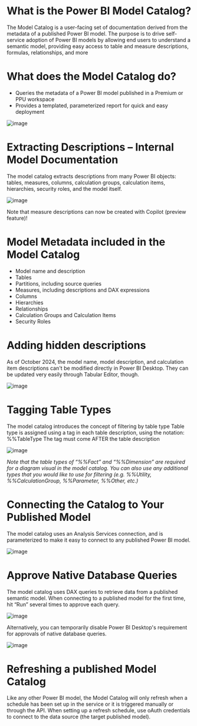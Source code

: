 # What is the Power BI Model Catalog?

The Model Catalog is a user-facing set of documentation derived from the metadata of a published Power BI model.
The purpose is to drive self-service adoption of Power BI models by allowing end users to understand a semantic model, providing easy access to table and measure descriptions, formulas, relationships, and more

# What does the Model Catalog do?

* Queries the metadata of a Power BI model published in a Premium or PPU workspace
* Provides a templated, parameterized report for quick and easy deployment

![image](https://github.com/user-attachments/assets/54042dd9-9fae-41f2-ae5f-bbe995921dd2)

# Extracting Descriptions – Internal Model Documentation

The model catalog extracts descriptions from many Power BI objects: tables, measures, columns, calculation groups, calculation items, hierarchies, security roles, and the model itself.

![image](https://github.com/user-attachments/assets/4e37ac53-b474-45b6-80e3-3814050b71a8)

Note that measure descriptions can now be created with Copilot (preview feature)!

# Model Metadata included in the Model Catalog

* Model name and description
* Tables
* Partitions, including source queries
* Measures, including descriptions and DAX expressions
* Columns
* Hierarchies
* Relationships
* Calculation Groups and Calculation Items
* Security Roles

# Adding hidden descriptions

As of October 2024, the model name, model description, and calculation item descriptions can't be modified directly in Power BI Desktop. They can be updated very easily through Tabular Editor, though. 

![image](https://github.com/user-attachments/assets/314ed005-664a-42bd-ba81-06c6d4bc8881)

# Tagging Table Types

The model catalog introduces the concept of filtering by table type
Table type is assigned using a tag in each table description, using the notation: %%TableType
The tag must come AFTER the table description

![image](https://github.com/user-attachments/assets/0b4bde27-bdb3-4edf-a944-2db948c6e21d)

_Note that the table types of “%%Fact” and “%%Dimension” are required for a diagram visual in the model catalog.
You can also use any additional types that you would like to use for filtering (e.g. %%Utility, %%CalculationGroup, %%Parameter, %%Other, etc.)_

# Connecting the Catalog to Your Published Model

The model catalog uses an Analysis Services connection, and is parameterized to make it easy to connect to any published Power BI model.

![image](https://github.com/user-attachments/assets/50433830-76b1-42c0-b48a-9016b422da49)

# Approve Native Database Queries

The model catalog uses DAX queries to retrieve data from a published semantic model. When connecting to a published model for the first time, hit “Run” several times to approve each query.

![image](https://github.com/user-attachments/assets/f6920153-5bd0-4a6a-999e-aa6ba1ba2717)

Alternatively, you can temporarily disable Power BI Desktop's requirement for approvals of native database queries.

![image](https://github.com/user-attachments/assets/322b5e49-ae84-48bf-9b2b-ea562cfb0900)

# Refreshing a published Model Catalog
Like any other Power BI model, the Model Catalog will only refresh when a schedule has been set up in the service or it is triggered manually or through the API. When setting up a refresh schedule, use oAuth credentials to connect to the data source (the target published model).
